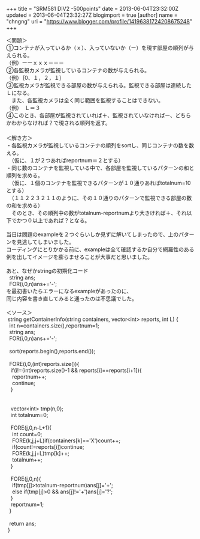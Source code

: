 +++
title = "SRM581 DIV2 -500points"
date = 2013-06-04T23:32:00Z
updated = 2013-06-04T23:32:27Z
blogimport = true 
[author]
	name = "chngng"
	uri = "https://www.blogger.com/profile/14196381724208675248"
+++

<div dir="ltr" style="text-align: left;" trbidi="on">＜問題＞<br />①コンテナが入っているか（ｘ）、入っていないか（ー）を現す部屋の順列が与えられる。<br />（例）ーーｘｘｘ－－－<br />②各監視カメラが監視しているコンテナの数が与えられる。<br />（例）｛0、１，２，１｝<br />③監視カメラが監視できる部屋の数が与えられる。監視できる部屋は連続したＬになる。<br />　また、各監視カメラは全く同じ範囲を監視することはできない。<br />（例）　Ｌ＝３<br />④このとき、各部屋が監視されていれば＋、監視されていなければー、どちらかわからなければ？で現される順列を返す。<br />　<br />＜解き方＞<br />・各監視カメラが監視しているコンテナの順列をsortし、同じコンテナの数を数える。<br />　（仮に、１が２つあればreportnum＝２とする）<br />・同じ数のコンテナを監視している中で、各部屋を監視しているパターンの和と順列を求める。<br />　（仮に、１個のコンテナを監視できるパターンが１０通りあればtotalnum=10とする）<br />　（１１２２３２１１のように、その１０通りのパターンで監視できる部屋の数の和を求める）<br />　そのとき、その順列中の数がtotalnum-reportnumより大きければ＋、それ以下でかつ０以上であれば？となる。<br /><br />当日は問題のexampleを２つぐらいしか見ずに解いてしまったので、上のパターンを見逃してしまいました。<br />コーディングにとりかかる前に、exampleは全て確認するか自分で網羅性のある例を出してイメージを膨らませることが大事だと思いました。<br /><br />あと、なぜかstringの初期化コード<br /><span class="Apple-tab-span" style="white-space: pre;">  </span>string ans;<br /><span class="Apple-tab-span" style="white-space: pre;">  </span>FOR(i,0,n)ans+='-';<br />を最初書いたらエラーになるexampleがあったのに、<br />同じ内容を書き直してみると通ったのは不思議でした。<br /><br />＜ソース＞<br /><span class="Apple-tab-span" style="white-space: pre;"> </span>string getContainerInfo(string containers, vector&lt;int&gt; reports, int L) {<br /><span class="Apple-tab-span" style="white-space: pre;">  </span>int n=containers.size(),reportnum=1;<br /><span class="Apple-tab-span" style="white-space: pre;">  </span>string ans;<br /><span class="Apple-tab-span" style="white-space: pre;">  </span>FOR(i,0,n)ans+='-';<br /><br /><span class="Apple-tab-span" style="white-space: pre;">  </span>sort(reports.begin(),reports.end());<br /><br /><span class="Apple-tab-span" style="white-space: pre;">  </span>FORE(i,0,(int)reports.size()){<br /><span class="Apple-tab-span" style="white-space: pre;">   </span>if(i!=(int)reports.size()-1 &amp;&amp; reports[i]==reports[i+1]){<br /><span class="Apple-tab-span" style="white-space: pre;">    </span>reportnum++;<br /><span class="Apple-tab-span" style="white-space: pre;">    </span>continue;<br /><span class="Apple-tab-span" style="white-space: pre;">   </span>}<br /><br /><br /><span class="Apple-tab-span" style="white-space: pre;">   </span>vector&lt;int&gt; tmp(n,0);<br /><span class="Apple-tab-span" style="white-space: pre;">   </span>int totalnum=0;<br /><br /><span class="Apple-tab-span" style="white-space: pre;">   </span>FORE(j,0,n-L+1){<br /><span class="Apple-tab-span" style="white-space: pre;">    </span>int count=0;<br /><span class="Apple-tab-span" style="white-space: pre;">    </span>FORE(k,j,j+L)if(containers[k]=='X')count++;<br /><span class="Apple-tab-span" style="white-space: pre;">    </span>if(count!=reports[i])continue;<br /><span class="Apple-tab-span" style="white-space: pre;">    </span>FORE(k,j,j+L)tmp[k]++;<br /><span class="Apple-tab-span" style="white-space: pre;">    </span>totalnum++;<br /><span class="Apple-tab-span" style="white-space: pre;">   </span>}<br /><br /><span class="Apple-tab-span" style="white-space: pre;">   </span>FORE(j,0,n){<br /><span class="Apple-tab-span" style="white-space: pre;">    </span>if(tmp[j]&gt;totalnum-reportnum)ans[j]='+';<br /><span class="Apple-tab-span" style="white-space: pre;">    </span>else if(tmp[j]&gt;0 &amp;&amp; ans[j]!='+')ans[j]='?';<br /><span class="Apple-tab-span" style="white-space: pre;">   </span>}<br /><span class="Apple-tab-span" style="white-space: pre;">   </span>reportnum=1;<br /><span class="Apple-tab-span" style="white-space: pre;">  </span>}<br /><br /><span class="Apple-tab-span" style="white-space: pre;">  </span>return ans;<br /><span class="Apple-tab-span" style="white-space: pre;"> </span>}<br /><div><br /></div></div>
